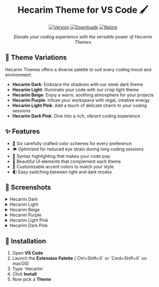    
<div align="center">

# Hecarim Theme for VS Code 🖌️

[![Version](https://img.shields.io/visual-studio-marketplace/v/YourPublisherName.hecarim-themes?style=for-the-badge&logo=visual-studio-code&logoColor=white&colorA=2b303b&colorB=96E072)](https://marketplace.visualstudio.com/items?itemName=Hecarim.hecarim-theme)
[![Downloads](https://img.shields.io/visual-studio-marketplace/d/Hecarim.hecarim-theme?style=for-the-badge&logo=visual-studio-code&logoColor=white&colorA=2b303b&colorB=7EDDDE)](https://marketplace.visualstudio.com/items?itemName=Hecarim.hecarim-theme)
[![Rating](https://img.shields.io/visual-studio-marketplace/r/YourPublisherName.hecarim-themes?style=for-the-badge&logo=visual-studio-code&logoColor=white&colorA=2b303b&colorB=FFCE5A)](https://marketplace.visualstudio.com/items?itemName=Hecarim.hecarim-theme)

*Elevate your coding experience with the versatile power of Hecarim Themes*

</div>

## 💫 Theme Variations

Hecarim Themes offers a diverse palette to suit every coding mood and environment:

- **Hecarim Dark**: Embrace the shadows with our sleek dark theme
- **Hecarim Light**: Illuminate your code with our crisp light theme
- **Hecarim Beige**: Enjoy a warm, soothing atmosphere for your projects
- **Hecarim Purple**: Infuse your workspace with regal, creative energy
- **Hecarim Light Pink**: Add a touch of delicate charm to your coding sessions
- **Hecarim Dark Pink**: Dive into a rich, vibrant coding experience

## ✨ Features

- 🎨 Six carefully crafted color schemes for every preference
- 👁️ Optimized for reduced eye strain during long coding sessions
- 🚀 Syntax highlighting that makes your code pop
- 💎 Beautiful UI elements that complement each theme
- 🔧 Customizable accent colors to match your style
- 🌓 Easy switching between light and dark modes

## 📸 Screenshots

<details>
<summary>Hecarim Dark</summary>

![Hecarim Dark Screenshot](./assets/dark.png)
</details>

<details>
<summary>Hecarim Light</summary>

![Hecarim Light Screenshot](./assets/light.png)
</details>

<details>
<summary>Hecarim Beige</summary>

![Hecarim Beige Screenshot](./assets/beige.png)
</details>

<details>
<summary>Hecarim Purple</summary>

![Hecarim Purple Screenshot](./assets/purple.png)
</details>

<details>
<summary>Hecarim Light Pink</summary>

![Hecarim Light Pink Screenshot](./assets/lightpink.png)
</details>

<details>
<summary>Hecarim Dark Pink</summary>

![Hecarim Dark Pink Screenshot](./assets/darkpink.png)
</details>

## 🚀 Installation

1. Open **VS Code**
2. Launch the **Extension Palette** (\`Ctrl+Shift+X\` or \`Cmd+Shift+X\` on macOS)
3. Type \`Hecarim\`
4. Click **Install**
5. Now pick a **Theme**